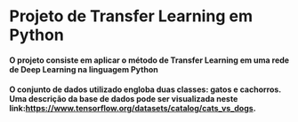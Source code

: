 # Projeto de Transfer Learning em Python

#### O projeto consiste em aplicar o método de Transfer Learning em uma rede de Deep Learning na linguagem Python

#### O conjunto de dados utilizado engloba duas classes: gatos e cachorros. Uma descrição da base de dados pode ser visualizada neste link:https://www.tensorflow.org/datasets/catalog/cats_vs_dogs. 
